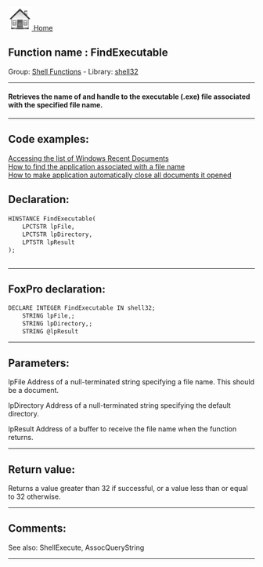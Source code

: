 [<img src="../../images/home.png"> Home ](https://github.com/VFPX/Win32API)  

## Function name : FindExecutable
Group: [Shell Functions](../../functions_group.md#Shell_Functions)  -  Library: [shell32](../../Libraries.md#shell32)  
***  


#### Retrieves the name of and handle to the executable (.exe) file associated with the specified file name.
***  


## Code examples:
[Accessing the list of Windows Recent Documents](../../samples/sample_094.md)  
[How to find the application associated with a file name](../../samples/sample_138.md)  
[How to make application automatically close all documents it opened](../../samples/sample_491.md)  

## Declaration:
```foxpro  
HINSTANCE FindExecutable(
    LPCTSTR lpFile,
    LPCTSTR lpDirectory,
    LPTSTR lpResult
);
  
```  
***  


## FoxPro declaration:
```foxpro  
DECLARE INTEGER FindExecutable IN shell32;
	STRING lpFile,;
	STRING lpDirectory,;
	STRING @lpResult  
```  
***  


## Parameters:
lpFile 
Address of a null-terminated string specifying a file name. This should be a document. 

lpDirectory 
Address of a null-terminated string specifying the default directory. 

lpResult 
Address of a buffer to receive the file name when the function returns.  
***  


## Return value:
Returns a value greater than 32 if successful, or a value less than or equal to 32 otherwise.  
***  


## Comments:
See also: ShellExecute, AssocQueryString   
  
***  

